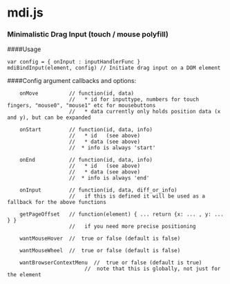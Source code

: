# mdi.js
 
### Minimalistic Drag Input (touch / mouse polyfill)
####Usage

    var config = { onInput : inputHandlerFunc }
    mdiBindInput(element, config) // Initiate drag input on a DOM element
   
####Config argument callbacks and options:
     
     	onMove			// function(id, data)     
     					//	 * id for inputtype, numbers for touch fingers, "mouse0", "mouse1" etc for mousebuttons
     					//	 * data currently only holds position data (x and y), but can be expanded
     						
     	onStart			// function(id, data, info)
     					//	 * id   (see above)
     					//	 * data (see above)
     					//  * info is always 'start'
     
     	onEnd			// function(id, data, info)
     					//	 * id   (see above)
     					//	 * data (see above)
     					//  * info is always 'end'
     
     	onInput 		// function(id, data, diff_or_info)  
     					//   if this is defined it will be used as a fallback for the above functions 
     					
     	getPageOffset	// function(element) { ... return {x: ... , y: ... } }
     					//   if you need more precise positioning 
     					
     	wantMouseHover	//  true or false (default is false)
     					
     	wantMouseWheel	//  true or false (default is false)
 
     	wantBrowserContextMenu	//  true or false (default is true)
                             //  note that this is globally, not just for the element
